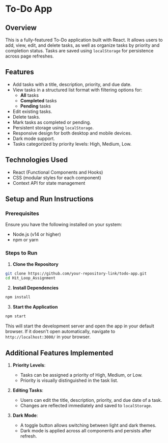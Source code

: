 # To-Do App

## Overview
This is a fully-featured To-Do application built with React. It allows users to add, view, edit, and delete tasks, as well as organize tasks by priority and completion status. Tasks are saved using `localStorage` for persistence across page refreshes.

## Features
- Add tasks with a title, description, priority, and due date.
- View tasks in a structured list format with filtering options for:
  - **All** tasks
  - **Completed** tasks
  - **Pending** tasks
- Edit existing tasks.
- Delete tasks.
- Mark tasks as completed or pending.
- Persistent storage using `localStorage`.
- Responsive design for both desktop and mobile devices.
- Dark mode support.
- Tasks categorized by priority levels: High, Medium, Low.

## Technologies Used
- React (Functional Components and Hooks)
- CSS (modular styles for each component)
- Context API for state management

## Setup and Run Instructions

### Prerequisites
Ensure you have the following installed on your system:
- Node.js (v14 or higher)
- npm or yarn

### Steps to Run

1. **Clone the Repository**
```bash
git clone https://github.com/your-repository-link/todo-app.git
cd Hit_Loop_Assignment
```

2. **Install Dependencies**
```bash
npm install
```

3. **Start the Application**
```bash
npm start
```
This will start the development server and open the app in your default browser. If it doesn't open automatically, navigate to `http://localhost:3000/` in your browser.


## Additional Features Implemented

1. **Priority Levels**:
   - Tasks can be assigned a priority of High, Medium, or Low.
   - Priority is visually distinguished in the task list.

2. **Editing Tasks**:
   - Users can edit the title, description, priority, and due date of a task.
   - Changes are reflected immediately and saved to `localStorage`.

3. **Dark Mode**:
   - A toggle button allows switching between light and dark themes.
   - Dark mode is applied across all components and persists after refresh.


